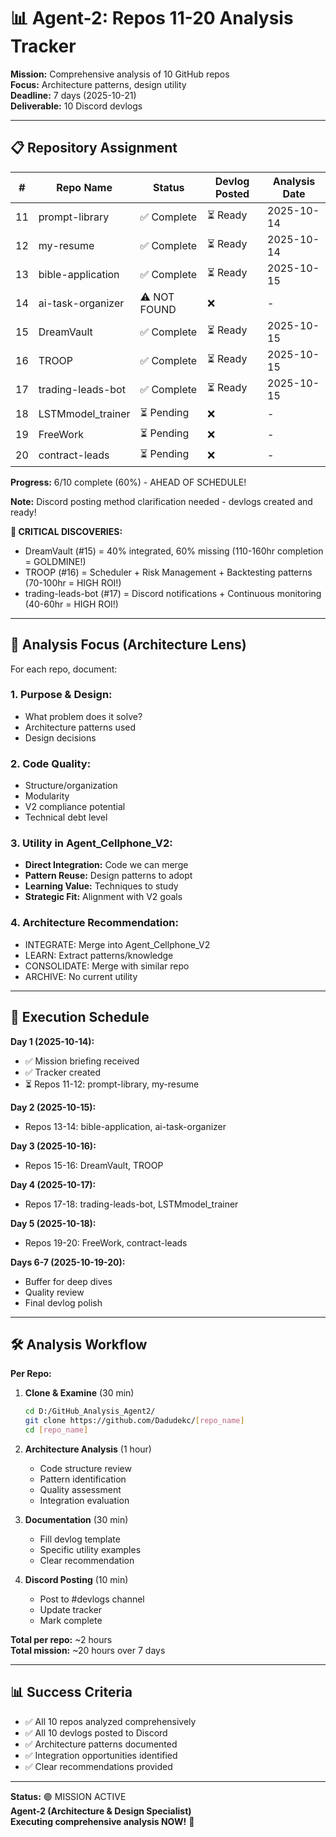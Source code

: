 # 📊 Agent-2: Repos 11-20 Analysis Tracker

**Mission:** Comprehensive analysis of 10 GitHub repos  
**Focus:** Architecture patterns, design utility  
**Deadline:** 7 days (2025-10-21)  
**Deliverable:** 10 Discord devlogs

---

## 📋 Repository Assignment

| # | Repo Name | Status | Devlog Posted | Analysis Date |
|---|-----------|--------|---------------|---------------|
| 11 | prompt-library | ✅ Complete | ⏳ Ready | 2025-10-14 |
| 12 | my-resume | ✅ Complete | ⏳ Ready | 2025-10-14 |
| 13 | bible-application | ✅ Complete | ⏳ Ready | 2025-10-15 |
| 14 | ai-task-organizer | ⚠️ NOT FOUND | ❌ | - |
| 15 | DreamVault | ✅ Complete | ⏳ Ready | 2025-10-15 |
| 16 | TROOP | ✅ Complete | ⏳ Ready | 2025-10-15 |
| 17 | trading-leads-bot | ✅ Complete | ⏳ Ready | 2025-10-15 |
| 18 | LSTMmodel_trainer | ⏳ Pending | ❌ | - |
| 19 | FreeWork | ⏳ Pending | ❌ | - |
| 20 | contract-leads | ⏳ Pending | ❌ | - |

**Progress:** 6/10 complete (60%) - AHEAD OF SCHEDULE!

**Note:** Discord posting method clarification needed - devlogs created and ready!

**🚨 CRITICAL DISCOVERIES:**
- DreamVault (#15) = 40% integrated, 60% missing (110-160hr completion = GOLDMINE!)
- TROOP (#16) = Scheduler + Risk Management + Backtesting patterns (70-100hr = HIGH ROI!)
- trading-leads-bot (#17) = Discord notifications + Continuous monitoring (40-60hr = HIGH ROI!)

---

## 🎯 Analysis Focus (Architecture Lens)

For each repo, document:

### **1. Purpose & Design:**
- What problem does it solve?
- Architecture patterns used
- Design decisions

### **2. Code Quality:**
- Structure/organization
- Modularity
- V2 compliance potential
- Technical debt level

### **3. Utility in Agent_Cellphone_V2:**
- **Direct Integration:** Code we can merge
- **Pattern Reuse:** Design patterns to adopt
- **Learning Value:** Techniques to study
- **Strategic Fit:** Alignment with V2 goals

### **4. Architecture Recommendation:**
- INTEGRATE: Merge into Agent_Cellphone_V2
- LEARN: Extract patterns/knowledge
- CONSOLIDATE: Merge with similar repo
- ARCHIVE: No current utility

---

## 📅 Execution Schedule

**Day 1 (2025-10-14):**
- ✅ Mission briefing received
- ✅ Tracker created
- ⏳ Repos 11-12: prompt-library, my-resume

**Day 2 (2025-10-15):**
- Repos 13-14: bible-application, ai-task-organizer

**Day 3 (2025-10-16):**
- Repos 15-16: DreamVault, TROOP

**Day 4 (2025-10-17):**
- Repos 17-18: trading-leads-bot, LSTMmodel_trainer

**Day 5 (2025-10-18):**
- Repos 19-20: FreeWork, contract-leads

**Days 6-7 (2025-10-19-20):**
- Buffer for deep dives
- Quality review
- Final devlog polish

---

## 🛠️ Analysis Workflow

**Per Repo:**

1. **Clone & Examine** (30 min)
   ```bash
   cd D:/GitHub_Analysis_Agent2/
   git clone https://github.com/Dadudekc/[repo_name]
   cd [repo_name]
   ```

2. **Architecture Analysis** (1 hour)
   - Code structure review
   - Pattern identification
   - Quality assessment
   - Integration evaluation

3. **Documentation** (30 min)
   - Fill devlog template
   - Specific utility examples
   - Clear recommendation

4. **Discord Posting** (10 min)
   - Post to #devlogs channel
   - Update tracker
   - Mark complete

**Total per repo:** ~2 hours  
**Total mission:** ~20 hours over 7 days

---

## 📊 Success Criteria

- ✅ All 10 repos analyzed comprehensively
- ✅ All 10 devlogs posted to Discord
- ✅ Architecture patterns documented
- ✅ Integration opportunities identified
- ✅ Clear recommendations provided

---

**Status:** 🟢 MISSION ACTIVE  
**Agent-2 (Architecture & Design Specialist)**  
**Executing comprehensive analysis NOW!** 🚀


